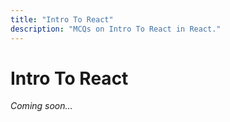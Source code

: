 ```yaml
---
title: "Intro To React"
description: "MCQs on Intro To React in React."
---
```


# Intro To React

_Coming soon..._
